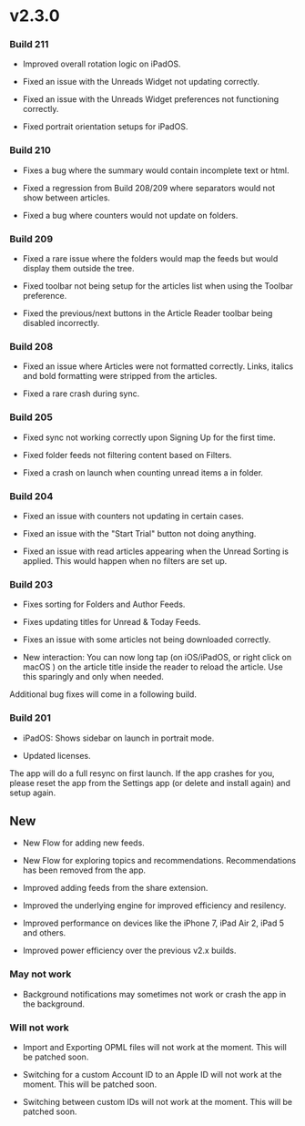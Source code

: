 # v2.3.0

### Build 211

- Improved overall rotation logic on iPadOS.

- Fixed an issue with the Unreads Widget not updating correctly. 

- Fixed an issue with the Unreads Widget preferences not functioning correctly. 

- Fixed portrait orientation setups for iPadOS. 

### Build 210

- Fixes a bug where the summary would contain incomplete text or html. 

- Fixed a regression from Build 208/209 where separators would not show between articles. 

- Fixed a bug where counters would not update on folders. 

### Build 209

- Fixed a rare issue where the folders would map the feeds but would display them outside the tree. 

- Fixed toolbar not being setup for the articles list when using the Toolbar preference. 

- Fixed the previous/next buttons in the Article Reader toolbar being disabled incorrectly. 

### Build 208

- Fixed an issue where Articles were not formatted correctly. Links, italics and bold formatting were stripped from the articles.

- Fixed a rare crash during sync. 

### Build 205

- Fixed sync not working correctly upon Signing Up for the first time. 

- Fixed folder feeds not filtering content based on Filters. 

- Fixed a crash on launch when counting unread items a in folder.

### Build 204

- Fixed an issue with counters not updating in certain cases. 

- Fixed an issue with the "Start Trial" button not doing anything. 

- Fixed an issue with read articles appearing when the Unread Sorting is applied. This would happen when no filters are set up.  

### Build 203

- Fixes sorting for Folders and Author Feeds.

- Fixes updating titles for Unread & Today Feeds. 

- Fixes an issue with some articles not being downloaded correctly. 

- New interaction: You can now long tap (on iOS/iPadOS, or right click on macOS ) on the article title inside the reader to reload the article. Use this sparingly and only when needed. 

Additional bug fixes will come in a following build. 

### Build 201

- iPadOS: Shows sidebar on launch in portrait mode. 

- Updated licenses.

The app will do a full resync on first launch. If the app crashes for you, please reset the app from the Settings app (or delete and install again) and setup again.  

## New 

- New Flow for adding new feeds. 

- New Flow for exploring topics and recommendations. Recommendations has been removed from the app. 

- Improved adding feeds from the share extension. 

- Improved the underlying engine for improved efficiency and resilency. 

- Improved performance on devices like the iPhone 7, iPad Air 2, iPad 5 and others. 

- Improved power efficiency over the previous v2.x builds. 

### May not work

- Background notifications may sometimes not work or crash the app in the background. 

### Will not work

- Import and Exporting OPML files will not work at the moment. This will be patched soon. 

- Switching for a custom Account ID to an Apple ID will not work at the moment. This will be patched soon. 

- Switching between custom IDs will not work at the moment. This will be patched soon. 
